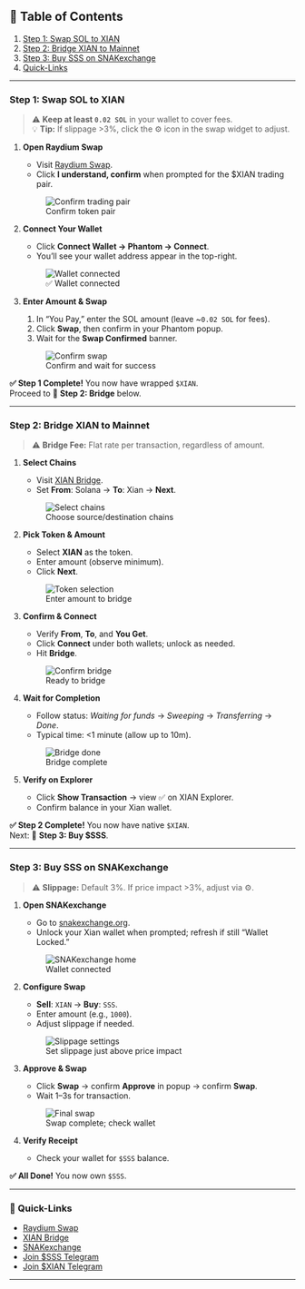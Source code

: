<!-- TABLE OF CONTENTS -->
## 📑 Table of Contents
1. [Step 1: Swap SOL to XIAN](#step-1-swap-sol-to-xian)  
2. [Step 2: Bridge XIAN to Mainnet](#step-2-bridge-xian-to-mainnet)  
3. [Step 3: Buy SSS on SNAKexchange](#step-3-buy-sss-on-snakexchange)  
4. [Quick-Links](#quick-links)  

---

### Step 1: Swap SOL to XIAN

> ⚠️ **Keep at least `0.02 SOL`** in your wallet to cover fees.  
> 💡 **Tip:** If slippage >3%, click the ⚙️ icon in the swap widget to adjust.

1. **Open Raydium Swap**  
   - Visit [Raydium Swap][raydium].  
   - Click **I understand, confirm** when prompted for the $XIAN trading pair.  

   <figure>
     <img src="pictures/confirm_on_raydium.png" alt="Confirm trading pair">
     <figcaption>Confirm token pair</figcaption>
   </figure>

2. **Connect Your Wallet**  
   - Click **Connect Wallet → Phantom → Connect**.  
   - You’ll see your wallet address appear in the top-right.  

   <figure>
     <img src="pictures/connected_to_raydium.png" alt="Wallet connected">
     <figcaption>✅ Wallet connected</figcaption>
   </figure>

3. **Enter Amount & Swap**  
   1. In “You Pay,” enter the SOL amount (leave ~`0.02 SOL` for fees).  
   2. Click **Swap**, then confirm in your Phantom popup.  
   3. Wait for the **Swap Confirmed** banner.

   <figure>
     <img src="pictures/swap_raydium_2.png" alt="Confirm swap">
     <figcaption>Confirm and wait for success</figcaption>
   </figure>

**✅ Step 1 Complete!** You now have wrapped `$XIAN`.  
Proceed to 🌉 **Step 2: Bridge** below.

---

### Step 2: Bridge XIAN to Mainnet

> ⚠️ **Bridge Fee:** Flat rate per transaction, regardless of amount.

1. **Select Chains**  
   - Visit [XIAN Bridge][bridge].  
   - Set **From**: Solana → **To**: Xian → **Next**.

   <figure>
     <img src="pictures/bridge_chains.png" alt="Select chains">
     <figcaption>Choose source/destination chains</figcaption>
   </figure>

2. **Pick Token & Amount**  
   - Select **XIAN** as the token.  
   - Enter amount (observe minimum).  
   - Click **Next**.

   <figure>
     <img src="pictures/bridge_token.png" alt="Token selection">
     <figcaption>Enter amount to bridge</figcaption>
   </figure>

3. **Confirm & Connect**  
   - Verify **From**, **To**, and **You Get**.  
   - Click **Connect** under both wallets; unlock as needed.  
   - Hit **Bridge**.

   <figure>
     <img src="pictures/bridge_confirm2.png" alt="Confirm bridge">
     <figcaption>Ready to bridge</figcaption>
   </figure>

4. **Wait for Completion**  
   - Follow status: *Waiting for funds* → *Sweeping* → *Transferring* → *Done*.  
   - Typical time: <1 minute (allow up to 10m).

   <figure>
     <img src="pictures/bridging_complete.png" alt="Bridge done">
     <figcaption>Bridge complete</figcaption>
   </figure>

5. **Verify on Explorer**  
   - Click **Show Transaction** → view ✅ on XIAN Explorer.  
   - Confirm balance in your Xian wallet.

**✅ Step 2 Complete!** You now have native `$XIAN`.  
Next: 🐍 **Step 3: Buy $SSS**.

---

### Step 3: Buy SSS on SNAKexchange

> ⚠️ **Slippage:** Default 3%. If price impact >3%, adjust via ⚙️.

1. **Open SNAKexchange**  
   - Go to [snakexchange.org][snak].  
   - Unlock your Xian wallet when prompted; refresh if still “Wallet Locked.”

   <figure>
     <img src="pictures/swap_screen.png" alt="SNAKexchange home">
     <figcaption>Wallet connected</figcaption>
   </figure>

2. **Configure Swap**  
   - **Sell**: `XIAN` → **Buy**: `SSS`.  
   - Enter amount (e.g., `1000`).  
   - Adjust slippage if needed.

   <figure>
     <img src="pictures/slippage.png" alt="Slippage settings">
     <figcaption>Set slippage just above price impact</figcaption>
   </figure>

3. **Approve & Swap**  
   - Click **Swap** → confirm **Approve** in popup → confirm **Swap**.  
   - Wait 1–3s for transaction.

   <figure>
     <img src="pictures/final.png" alt="Final swap">
     <figcaption>Swap complete; check wallet</figcaption>
   </figure>

4. **Verify Receipt**  
   - Check your wallet for `$SSS` balance.

**✅ All Done!** You now own `$SSS`. 

---

### 🚀 Quick-Links

- [Raydium Swap][raydium]  
- [XIAN Bridge][bridge]  
- [SNAKexchange][snak]  
- [Join $SSS Telegram][tg-sss]  
- [Join $XIAN Telegram][tg-xian]  

---

[raydium]: https://raydium.io/swap/?inputMint=sol&outputMint=GnaXkbmMV1zGK6bRCQnM9Jd6Jv2Hjw5b2PFVBaKEE5At  
[bridge]: https://bridge.xian.org  
[snak]: https://snakexchange.org/?token0=currency&token1=con_slither  
[tg-sss]: https://t.me/slither_on_xian  
[tg-xian]: https://t.me/xian_network  
